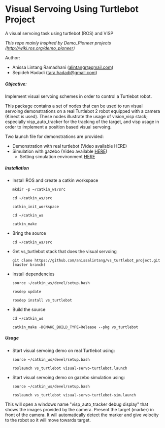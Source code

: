 # Visual Servoing Using Turtlebot Project
A visual servoing task using turtlebot (ROS) and VISP

*This repo mainly inspired by Demo_Pioneer projects (http://wiki.ros.org/demo_pioneer)*

Author:
- Anissa Lintang Ramadhani (alintangr@gmail.com)
- Sepideh Hadadi (tara.hadadi@gmail.com)

##### Objective:
Implement visual servoing schemes in order to control a Turtlebot robot.

This package contains a set of nodes that can be used to run visual servoing demonstrations on a real Turtlebot 2 robot equipped with a camera (Kinect is used). These nodes illustrate the usage of vision_visp stack; especially visp_auto_tracker for the tracking of the target, and visp usage in order to implement a position based visual servoing.

Two launch file for demonstrations are provided:

- Demonstration with real turtlebot (Video available HERE)
- Simulation with gazebo (Video available [HERE](https://youtu.be/-IIlRZ5Ic-g))
  -  Setting simulation environment [HERE](vs_turtlebot_project/Simulation_setting.md)

##### Installation
- Install ROS and create a catkin workspace

  `mkdir -p ~/catkin_ws/src`

  `cd ~/catkin_ws/src`

  `catkin_init_workspace`

  `cd ~/catkin_ws`

  `catkin_make`

- Bring the source

  `cd ~/catkin_ws/src`

- Get vs_turtlebot stack that does the visual servoing

  `git clone https://github.com/anissalintang/vs_turtlebot_project.git (master branch)`

- Install dependencies

  `source ~/catkin_ws/devel/setup.bash`

  `rosdep update`

  `rosdep install vs_turtlebot`

- Build the source

  `cd ~/catkin_ws`

  `catkin_make -DCMAKE_BUILD_TYPE=Release --pkg vs_turtlebot`

##### Usage
- Start visual servoing demo on real Turtlebot using:

  `source ~/catkin_ws/devel/setup.bash`

  `roslaunch vs_turtlebot visual-servo-turtlebot.launch`

- Start visual servoing demo on gazebo simulation using:

  `source ~/catkin_ws/devel/setup.bash`

  `roslaunch vs_turtlebot visual-servo-turtlebot-sim.launch`

This will open a windows name "visp_auto_tracker debug display" that shows the images provided by the camera. Present the target (marker) in front of the camera. It will automatically detect the marker and give velocity to the robot so it will move towards target.
